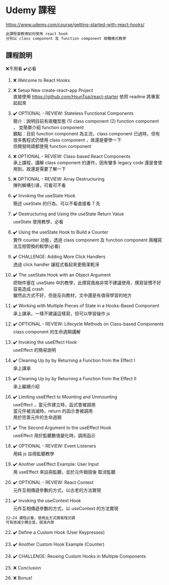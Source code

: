 # Udemy 課程

https://www.udemy.com/course/getting-started-with-react-hooks/

```xml
此課程會教導如何使用 react hook
分別以 class component 及 function component 兩種模式教學
```

## 課程說明

❌不用看 ✔️必看

1. ❌ Welcome to React Hooks
2. ❌ Setup New create-react-app Project
       <br/>直接使用 https://github.com/HsunTsai/react-starter 依照 readme 將專案起起來
3. ✔️ OPTIONAL - REVIEW: Stateless Functional Components
       <br/> 簡介：說明目前有兩種型態 (1) class component (2) function component ， 並簡單介紹 function component
       <br/> 觀點：目前 function component 為主流，class component 已過時，但有很多舊程式仍使用 class component ，故還是要學一下
       <br/>但開發時請都使用 function component

4. ❌ OPTIONAL - REVIEW: Class-based React Components
       <br/>承上課程，講解 class component 的運作，因有蠻多 legacy code 還是會使用到，故還是需要了解一下

5. ❌ OPTIONAL - REVIEW: Array Destructuring
       <br/>陣列解構引導，可看可不看

6. ✔️ Invoking the useState Hook
       <br/>簡述 useState 的行為，可以不看直接看 7 先
7. ✔️ Destructuring and Using the useState Return Value
       <br/>useState 使用教學，必看
8. ✔️ Using the useState Hook to Build a Counter
       <br/>實作 counter 功能，透過 class component 及 function component 兩種寫法互相管換的較學(必看)
9. ✔️ CHALLENGE: Adding More Click Handlers
       <br/>透過 click handler 讓程式看起來更簡潔乾淨
10. ✔️ The useState Hook with an Object Argument
        <br/>把物件塞在 useState 中的教學，此撰寫風格非常不建議使用，撰寫習慣不好容易造成 crash
        <br/>雖然此方式不好，但是反向教材，文中還是有值得學習的地方
11. ✔️ Working with Multiple Pieces of State in a Hooks-Based Component
        <br/>承上課承，一樣不建議這樣寫，但可以學習操作 js

12. ✔️ OPTIONAL - REVIEW: Lifecycle Methods on Class-based Components
        <br/>class component 的生命週期講解
13. ✔️ Invoking the useEffect Hook
        <br/>useEffect 的簡易說明
14. ✔️ Cleaning Up by by Returning a Function from the Effect I
        <br/>承上課承
15. ✔️ Cleaning Up by by Returning a Function from the Effect II
        <br/>承上繼續介紹
16. ✔️ Limiting useEffect to Mounting and Unmounting
        <br/>useEffect ，當元件建立時，函式會被調用
        <br/>當元件被消滅時，return 的函示會被調用
        <br/>用於完善元件的生命週期

17. ✔️ The Second Argument to the useEffect Hook
        <br/>useEffect 用於監聽數值變化時，調用函示
18. ✔️ OPTIONAL - REVIEW: Event Listeners
        <br/>用純 js 註冊監聽教學
19. ✔️ Another useEffect Example: User Input
        <br/>用 useEffect 來註冊監聽，並於元件銷毀後 取消監聽

20. ✔️ OPTIONAL - REVIEW: React Context
        <br/>元件互相傳遞參數的方式，以古老的方法實現
21. ✔️ Invoking the useContext Hook
        <br/>元件互相傳遞參數的方式，以 useContext 的方法實現

```xml
22~24 課程必看，使用此方式撰寫程式碼
可有效減少耦合度，提高內聚
```

22. ✔️ Define a Custom Hook (User Keypresses)

23. ✔️ Another Custom Hook Example (Counter)

24. ✔️ CHALLENGE: Reusing Custom Hooks in Multiple Components

25. ❌ Conclusion
26. ❌ Bonus!
